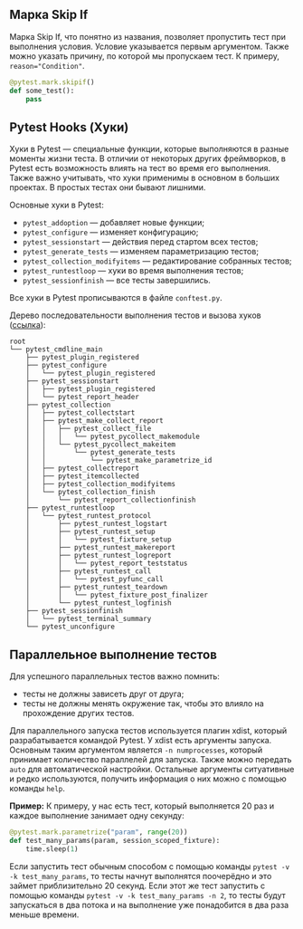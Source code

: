 ## Марка Skip If
Марка Skip If, что понятно из названия, позволяет пропустить тест при выполнения условия. Условие указывается первым аргументом. Также можно указать причину, по которой мы пропускаем тест. К примеру, `reason="Condition"`.

```python 
@pytest.mark.skipif()
def some_test():
    pass
```

## Pytest Hooks (Хуки)
Хуки в Pytest — специальные функции, которые выполняются в разные моменты жизни теста. В отличии от некоторых других фреймворков, в Pytest есть возможность влиять на тест во время его выполнения. Также важно учитывать, что хуки применимы в основном в больших проектах. В простых тестах они бывают лишними.

Основные хуки в Pytest:
- `pytest_addoption` — добавляет новые функции;
- `pytest_configure` — изменяет конфигурацию;
- `pytest_sessionstart` — действия перед стартом всех тестов;
- `pytest_generate_tests` — изменяем параметризацию тестов;
- `pytest_collection_modifyitems` — редактирование собранных тестов;
- `pytest_runtestloop` — хуки во время выполнения тестов;
- `pytest_sessionfinish` — все тесты завершились.

Все хуки в Pytest прописываются в файле `conftest.py`.

Дерево последовательности выполнения тестов и вызова хуков ([ссылка](https://github.com/pytest-dev/pytest/issues/3261#issuecomment-369740536)):

```
root
└── pytest_cmdline_main
    ├── pytest_plugin_registered
    ├── pytest_configure
    │   └── pytest_plugin_registered
    ├── pytest_sessionstart
    │   ├── pytest_plugin_registered
    │   └── pytest_report_header
    ├── pytest_collection
    │   ├── pytest_collectstart
    │   ├── pytest_make_collect_report
    │   │   ├── pytest_collect_file
    │   │   │   └── pytest_pycollect_makemodule
    │   │   └── pytest_pycollect_makeitem
    │   │       └── pytest_generate_tests
    │   │           └── pytest_make_parametrize_id
    │   ├── pytest_collectreport
    │   ├── pytest_itemcollected
    │   ├── pytest_collection_modifyitems
    │   └── pytest_collection_finish
    │       └── pytest_report_collectionfinish
    ├── pytest_runtestloop
    │   └── pytest_runtest_protocol
    │       ├── pytest_runtest_logstart
    │       ├── pytest_runtest_setup
    │       │   └── pytest_fixture_setup
    │       ├── pytest_runtest_makereport
    │       ├── pytest_runtest_logreport
    │       │   └── pytest_report_teststatus
    │       ├── pytest_runtest_call
    │       │   └── pytest_pyfunc_call
    │       ├── pytest_runtest_teardown
    │       │   └── pytest_fixture_post_finalizer
    │       └── pytest_runtest_logfinish
    ├── pytest_sessionfinish
    │   └── pytest_terminal_summary
    └── pytest_unconfigure
```

## Параллельное выполнение тестов
Для успешного параллельных тестов важно помнить:
- тесты не должны зависеть друг от друга;
- тесты не должны менять окружение так, чтобы это влияло на прохождение других тестов.

Для параллельного запуска тестов используется плагин xdist, который разрабатывается командой Pytest. У xdist есть аргументы запуска. Основным таким аргументом является `-n numprocesses`, который принимает количество параллелей для запуска. Также можно передать `auto` для автоматической настройки. Остальные аргументы ситуативные и редко используются, получить информация о них можно с помощью команды `help`.

**Пример:**
К примеру, у нас есть тест, который выполняется 20 раз и каждое выполнение занимает одну секунду:

```python
@pytest.mark.parametrize("param", range(20))
def test_many_params(param, session_scoped_fixture):
    time.sleep(1)
```

Если запустить тест обычным способом с помощью команды `pytest -v -k test_many_params`, то тесты начнут выполнятся поочерёдно и это займет приблизительно 20 секунд. Если этот же тест запустить с помощью команды `pytest -v -k test_many_params -n 2`, то тесты будут запускаться в два потока и на выполнение уже понадобится в два раза меньше времени.
